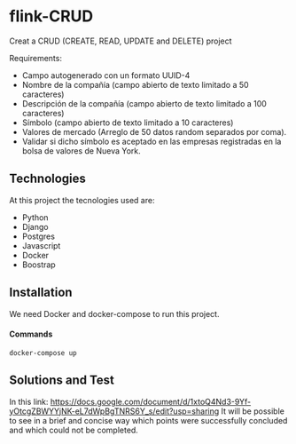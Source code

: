 # flink-CRUD
Creat a CRUD (CREATE, READ, UPDATE and DELETE) project

Requirements:

- Campo autogenerado con un formato UUID-4
- Nombre de la compañía (campo abierto de texto limitado a 50 caracteres)
- Descripción de la compañía (campo abierto de texto limitado a 100 caracteres)
- Símbolo (campo abierto de texto limitado a 10 caracteres)
- Valores de mercado (Arreglo de 50 datos random separados por coma).
- Validar si dicho símbolo es aceptado en las empresas registradas en la bolsa de valores de Nueva York.

## Technologies

At this project the tecnologies used are:

- Python
- Django
- Postgres
- Javascript
- Docker
- Boostrap
## Installation
We need Docker and docker-compose to run this project.

#### Commands
```docker-compose up```

## Solutions and Test
In this link: 
https://docs.google.com/document/d/1xtoQ4Nd3-9Yf-yOtcgZBWYYjNK-eL7dWpBgTNRS6Y_s/edit?usp=sharing
It will be possible to see in a brief and concise way which points were successfully concluded and which could not be completed.
